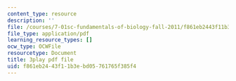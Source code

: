```yaml
---
content_type: resource
description: ''
file: /courses/7-01sc-fundamentals-of-biology-fall-2011/f861eb2443f11b3ebd05761765f385f4_zLGHH9Rwvlw.pdf
file_type: application/pdf
learning_resource_types: []
ocw_type: OCWFile
resourcetype: Document
title: 3play pdf file
uid: f861eb24-43f1-1b3e-bd05-761765f385f4
---
```

